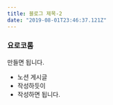 ```yaml
---
title: 블로그 제목-2
date: "2019-08-01T23:46:37.121Z"
---
```


### 요로코롬
만들면 됩니다.

- 노션 게시글
- 작성하듯이
- 작성하면 됩니다.